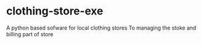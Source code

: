 # clothing-store-exe
A python based sofware for local clothing stores 
To managing the stoke and billing part of store
